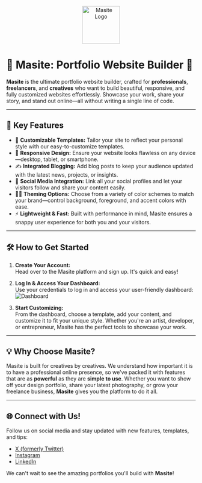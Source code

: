 <p align="center">
  <img src="https://ik.imagekit.io/mrinalprakash4577/logo.png" alt="Masite Logo" height="100px" width="100px"/>
</p>

# 🌟 **Masite: Portfolio Website Builder** 🌟

**Masite** is the ultimate portfolio website builder, crafted for **professionals**, **freelancers**, and **creatives** who want to build beautiful, responsive, and fully customized websites effortlessly. Showcase your work, share your story, and stand out online—all without writing a single line of code.

---

## 🚀 **Key Features**

- 🎨 **Customizable Templates:** Tailor your site to reflect your personal style with our easy-to-customize templates.
- 📱 **Responsive Design:** Ensure your website looks flawless on any device—desktop, tablet, or smartphone.
- ✍️ **Integrated Blogging:** Add blog posts to keep your audience updated with the latest news, projects, or insights.
- 🔗 **Social Media Integration:** Link all your social profiles and let your visitors follow and share your content easily.
- 🧑‍🎨 **Theming Options:** Choose from a variety of color schemes to match your brand—control background, foreground, and accent colors with ease.
- ⚡ **Lightweight & Fast:** Built with performance in mind, Masite ensures a snappy user experience for both you and your visitors.

---

## 🛠️ **How to Get Started**

1. **Create Your Account:**  
   Head over to the Masite platform and sign up. It's quick and easy!
   
2. **Log In & Access Your Dashboard:**  
   Use your credentials to log in and access your user-friendly dashboard:
   ![Dashboard](https://github.com/emphay/masite-portfolio-website-builder/blob/main/src/img/sitedesign.png)

3. **Start Customizing:**  
   From the dashboard, choose a template, add your content, and customize it to fit your unique style. Whether you're an artist, developer, or entrepreneur, Masite has the perfect tools to showcase your work.

---

## 💡 **Why Choose Masite?**

Masite is built for creatives by creatives. We understand how important it is to have a professional online presence, so we've packed it with features that are as **powerful** as they are **simple to use**. Whether you want to show off your design portfolio, share your latest photography, or grow your freelance business, **Masite** gives you the platform to do it all.

---

## 🌐 **Connect with Us!**

Follow us on social media and stay updated with new features, templates, and tips:
- [X (formerly Twitter)](https://x.com/mrinalprakash45)
- [Instagram](https://www.instagram.com/mrinal.prakash.45)
- [LinkedIn](https://linkedin.com/in/mrinalprakash4577)

We can't wait to see the amazing portfolios you'll build with **Masite**!
